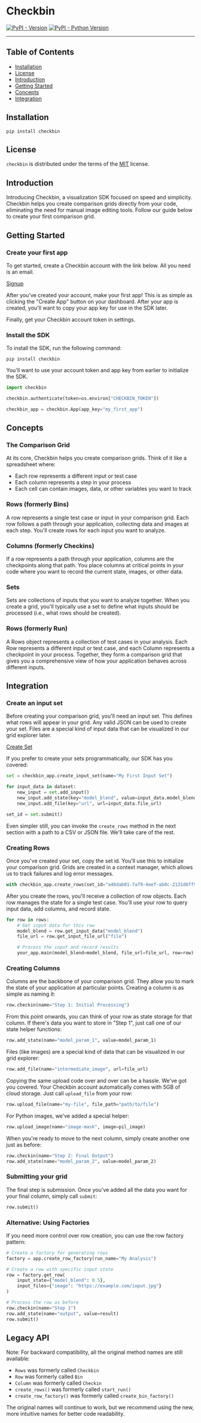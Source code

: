 # Checkbin

[![PyPI - Version](https://img.shields.io/pypi/v/checkbin.svg)](https://pypi.org/project/checkbin)
[![PyPI - Python Version](https://img.shields.io/pypi/pyversions/checkbin.svg)](https://pypi.org/project/checkbin)

---

## Table of Contents

- [Installation](#installation)
- [License](#license)
- [Introduction](#introduction)
- [Getting Started](#getting-started)
- [Concepts](#concepts)
- [Integration](#integration)

## Installation

```console
pip install checkbin
```

## License

`checkbin` is distributed under the terms of the [MIT](https://spdx.org/licenses/MIT.html) license.

## Introduction

Introducing Checkbin, a visualization SDK focused on speed and simplicity. Checkbin helps you create comparison grids directly from your code, eliminating the need for manual image editing tools. Follow our guide below to create your first comparison grid.

## Getting Started

### Create your first app

To get started, create a Checkbin account with the link below. All you need is an email.

[Signup](https://app.checkbin.dev/sign-up)

After you've created your account, make your first app! This is as simple as clicking the "Create App" button on your dashboard. After your app is created, you'll want to copy your app key for use in the SDK later.

Finally, get your Checkbin account token in settings.

### Install the SDK

To install the SDK, run the following command:

```
pip install checkbin
```

You'll want to use your account token and app key from earlier to initialize the SDK.

```python
import checkbin

checkbin.authenticate(token=os.environ["CHECKBIN_TOKEN"])

checkbin_app = checkbin.App(app_key="my_first_app")
```

## Concepts

### The Comparison Grid

At its core, Checkbin helps you create comparison grids. Think of it like a spreadsheet where:
- Each row represents a different input or test case
- Each column represents a step in your process
- Each cell can contain images, data, or other variables you want to track

### Rows (formerly Bins)

A row represents a single test case or input in your comparison grid. Each row follows a path through your application, collecting data and images at each step. You'll create rows for each input you want to analyze.

### Columns (formerly Checkins)

If a row represents a path through your application, columns are the checkpoints along that path. You place columns at critical points in your code where you want to record the current state, images, or other data.

### Sets

Sets are collections of inputs that you want to analyze together. When you create a grid, you'll typically use a set to define what inputs should be processed (i.e., what rows should be created).

### Rows (formerly Run)

A Rows object represents a collection of test cases in your analysis. Each Row represents a different input or test case, and each Column represents a checkpoint in your process. Together, they form a comparison grid that gives you a comprehensive view of how your application behaves across different inputs.

## Integration

### Create an input set

Before creating your comparison grid, you'll need an input set. This defines what rows will appear in your grid. Any valid JSON can be used to create your set. Files are a special kind of input data that can be visualized in our grid explorer later.

[Create Set](https://app.checkbin.dev/dashboard/input-sets)

If you prefer to create your sets programmatically, our SDK has you covered:

```python
set = checkbin_app.create_input_set(name="My First Input Set")

for input_data in dataset:
    new_input = set.add_input()
    new_input.add_state(key="model_blend", value=input_data.model_blend)
    new_input.add_file(key="url", url=input_data.file_url)

set_id = set.submit()
```

Even simpler still, you can invoke the `create_rows` method in the next section with a path to a CSV or JSON file. We'll take care of the rest.

### Creating Rows

Once you've created your set, copy the set id. You'll use this to initialize your comparison grid. Grids are created in a context manager, which allows us to track failures and log error messages.

```python
with checkbin_app.create_rows(set_id="a46dab01-7a79-4eef-ab0c-2131d6ff92b2") as rows:
```

After you create the rows, you'll receive a collection of row objects. Each row manages the state for a single test case. You'll use your row to query input data, add columns, and record state.

```python
for row in rows:
    # Get input data for this row
    model_blend = row.get_input_data("model_blend")
    file_url = row.get_input_file_url("file")

    # Process the input and record results
    your_app.main(model_blend=model_blend, file_url=file_url, row=row)
```

### Creating Columns

Columns are the backbone of your comparison grid. They allow you to mark the state of your application at particular points. Creating a column is as simple as naming it:

```python
row.checkin(name="Step 1: Initial Processing")
```

From this point onwards, you can think of your row as state storage for that column. If there's data you want to store in "Step 1", just call one of our state helper functions:

```python
row.add_state(name="model_param_1", value=model_param_1)
```

Files (like images) are a special kind of data that can be visualized in our grid explorer:

```python
row.add_file(name="intermediate_image", url=file_url)
```

Copying the same upload code over and over can be a hassle. We've got you covered. Your Checkbin account automatically comes with 5GB of cloud storage. Just call `upload_file` from your row:

```python
row.upload_file(name="my-file", file_path="path/to/file")
```

For Python images, we've added a special helper:

```python
row.upload_image(name="image-mask", image=pil_image)
```

When you're ready to move to the next column, simply create another one just as before:

```python
row.checkin(name="Step 2: Final Output")
row.add_state(name="model_param_2", value=model_param_2)
```

### Submitting your grid

The final step is submission. Once you've added all the data you want for your final column, simply call `submit`:

```python
row.submit()
```

### Alternative: Using Factories

If you need more control over row creation, you can use the row factory pattern:

```python
# Create a factory for generating rows
factory = app.create_row_factory(run_name="My Analysis")

# Create a row with specific input state
row = factory.get_row(
    input_state={"model_blend": 0.5},
    input_files={"image": "https://example.com/input.jpg"}
)

# Process the row as before
row.checkin(name="Step 1")
row.add_state(name="output", value=result)
row.submit()
```

## Legacy API

Note: For backward compatibility, all the original method names are still available:
- `Rows` was formerly called `Checkbin`
- `Row` was formerly called `Bin`
- `Column` was formerly called `Checkin`
- `create_rows()` was formerly called `start_run()`
- `create_row_factory()` was formerly called `create_bin_factory()`

The original names will continue to work, but we recommend using the new, more intuitive names for better code readability.